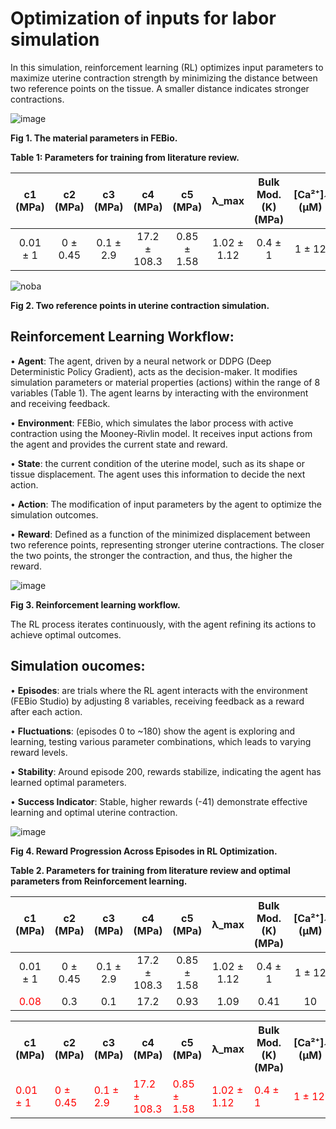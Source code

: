 # Optimization of inputs for labor simulation

In this simulation, reinforcement learning (RL) optimizes input parameters to maximize uterine contraction strength by minimizing the distance between two reference points on the tissue. A smaller distance indicates stronger contractions.

![image](https://github.com/user-attachments/assets/b236b6dc-0b28-4605-8278-52d67ea95266)

**Fig 1. The material parameters in FEBio.**

**Table 1: Parameters for training from literature review.** 

| c1 (MPa)    | c2 (MPa)   | c3 (MPa)    | c4 (MPa)    | c5 (MPa)    | λ_max  | Bulk Mod. (K) (MPa) | [Ca²⁺]₁ (μM) |
|:-----------:|:----------:|:-----------:|:-----------:|:-----------:|:------:|:-------------------:|:-------------:|
| 0.01 ± 1    | 0 ± 0.45   | 0.1 ± 2.9   | 17.2 ± 108.3| 0.85 ± 1.58 | 1.02 ± 1.12 | 0.4 ± 1             | 1 ± 12        |




![noba](https://github.com/user-attachments/assets/f30ed19a-5bea-4c72-9cfe-04cc00be3825)

**Fig 2.  Two reference points in uterine contraction simulation.**

## Reinforcement Learning Workflow:

•	**Agent**: The agent, driven by a neural network or DDPG (Deep Deterministic Policy Gradient), acts as the decision-maker. It modifies simulation parameters or material properties (actions) within the range of 8 variables (Table 1). The agent learns by interacting with the environment and receiving feedback.

•	**Environment**: FEBio, which simulates the labor process with active contraction using the Mooney-Rivlin model. It receives input actions from the agent and provides the current state and reward.

•	**State**: the current condition of the uterine model, such as its shape or tissue displacement. The agent uses this information to decide the next action.

•	**Action**: The modification of input parameters by the agent to optimize the simulation outcomes.

•	**Reward**: Defined as a function of the minimized displacement between two reference points, representing stronger uterine contractions. The closer the two points, the stronger the contraction, and thus, the higher the reward.

![image](https://github.com/user-attachments/assets/ebab7f89-8803-42b4-98c3-469ac28623ed)

**Fig 3. Reinforcement learning workflow.**

The RL process iterates continuously, with the agent refining its actions to achieve optimal outcomes.

## Simulation oucomes:
• **Episodes**: are trials where the RL agent interacts with the environment (FEBio Studio) by adjusting 8 variables, receiving feedback as a reward after each action.

• **Fluctuations**: (episodes 0 to ~180) show the agent is exploring and learning, testing various parameter combinations, which leads to varying reward levels.

• **Stability**: Around episode 200, rewards stabilize, indicating the agent has learned optimal parameters.

• **Success Indicator**: Stable, higher rewards (-41) demonstrate effective learning and optimal uterine contraction.

![image](https://github.com/user-attachments/assets/60c98c8e-1870-40e3-ba24-b10824b4bdfd)

**Fig 4. Reward Progression Across Episodes in RL Optimization.**

**Table 2. Parameters for training from literature review and optimal parameters from Reinforcement learning.** 

| c1 (MPa)    | c2 (MPa)   | c3 (MPa)    | c4 (MPa)    | c5 (MPa)    | λ_max  | Bulk Mod. (K) (MPa) | [Ca²⁺]₁ (μM) |
|:-----------:|:----------:|:-----------:|:-----------:|:-----------:|:------:|:-------------------:|:-------------:|
| 0.01 ± 1    | 0 ± 0.45   | 0.1 ± 2.9   | 17.2 ± 108.3| 0.85 ± 1.58 | 1.02 ± 1.12 | 0.4 ± 1             | 1 ± 12        |
| <span style="color:red">0.08</span> | 0.3   | 0.1    | 17.2 | 0.93 | 1.09 | 0.41        | 10   |

<table>
  <tr>
    <th>c1 (MPa)</th>
    <th>c2 (MPa)</th>
    <th>c3 (MPa)</th>
    <th>c4 (MPa)</th>
    <th>c5 (MPa)</th>
    <th>λ_max</th>
    <th>Bulk Mod. (K) (MPa)</th>
    <th>[Ca²⁺]₁ (μM)</th>
  </tr>
  <tr style="color:red;">
    <td>0.01 ± 1</td>
    <td>0 ± 0.45</td>
    <td>0.1 ± 2.9</td>
    <td>17.2 ± 108.3</td>
    <td>0.85 ± 1.58</td>
    <td>1.02 ± 1.12</td>
    <td>0.4 ± 1</td>
    <td>1 ± 12</td>
  </tr>
</table>

